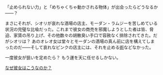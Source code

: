 <!-- title: どうか放っておいてください -->
<!-- relationship: Business -->

「止められない力」と「めちゃくちゃ動かされる物体」が出会ったらどうなるか――？

まさにそれが、シオリが哀れな酒場の店主、モーダン・ラムジーを苦しめている状況の完璧な比喩だった。これまで彼女の商売を邪魔しようとした者は皆、脅迫、家賃の吊り上げ、その他数々の胡散臭い手口で容赦なく排除されてきた。だがシオリは？ あのオレオ女は堂々とモーダンの酒場の真ん前に店を構えてしまったのだ――そして哀れなピンクの店主には、それを止める[術](https://www.youtube.com/live/wu7g7fNsXYk?si=EageWjwN4WxKqQAs&t=1226)などなかった。

一度彼女が狙いを定めたら？ もう運を天に任せるしかない。

[なぜ彼女はこうなのか？](#embed:https://www.youtube.com/live/wu7g7fNsXYk?si=gqlY8ivGqTBdATtz&t=12241)
